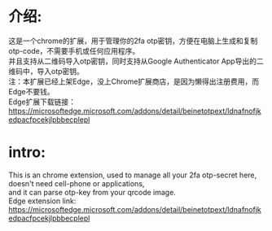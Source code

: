 # 介绍:
这是一个chrome的扩展，用于管理你的2fa otp密钥，方便在电脑上生成和复制otp-code，不需要手机或任何应用程序。  
并且支持从二维码导入otp密钥，同时支持从Google Authenticator App导出的二维码中，导入otp密钥。  
注：本扩展已经上架Edge，没上Chrome扩展商店，是因为懒得出注册费用，而Edge不要钱。  
Edge扩展下载链接：  
https://microsoftedge.microsoft.com/addons/detail/beinetotpext/ldnafnofjkedpacfpcekjlpbbecplepl

# intro:
This is an chrome extension, used to manage all your 2fa otp-secret here, doesn't need cell-phone or applications,  
and it can parse otp-key from your qrcode image.  
Edge extension link:  
https://microsoftedge.microsoft.com/addons/detail/beinetotpext/ldnafnofjkedpacfpcekjlpbbecplepl